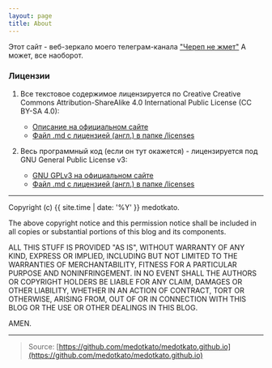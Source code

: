 ```yaml
---
layout: page
title: About
---
```


<p class="message">
  Этот сайт - веб-зеркало моего телеграм-канала <a href="https://t.me/nezhmet">"Череп не жмет"</a> А может, все наоборот.
</p>

### Лицензии

1. Все текстовое содержимое лицензируется по Creative Creative Commons Attribution-ShareAlike 4.0 International Public License (CC BY-SA 4.0):
   - [Описание на официальном сайте](https://creativecommons.org/licenses/by-sa/4.0/)
   - [Файл .md с лицензией (англ.) в папке /licenses](/licenses/LICENSE_CC_BY_SA_EN.md)

2. Весь программный код (если он тут окажется) - лицензируется под GNU General Public License v3:
    - [GNU GPLv3 на официальном сайте](https://www.gnu.org/licenses/gpl-3.0.html)
    - [Файл .md с лицензией (англ.) в папке /licenses](licenses/LICENSE_GNU_GPLv3_EN.md)

---

Copyright (c) {{ site.time | date: '%Y' }} medotkato.

The above copyright notice and this permission notice shall be included in all copies or substantial portions of this blog and its components.

ALL THIS STUFF IS PROVIDED "AS IS", WITHOUT WARRANTY OF ANY KIND, EXPRESS OR IMPLIED, INCLUDING BUT NOT LIMITED TO THE WARRANTIES OF MERCHANTABILITY, FITNESS FOR A PARTICULAR PURPOSE AND NONINFRINGEMENT. IN NO EVENT SHALL THE AUTHORS OR COPYRIGHT HOLDERS BE LIABLE FOR ANY CLAIM, DAMAGES OR OTHER LIABILITY, WHETHER IN AN ACTION OF CONTRACT, TORT OR OTHERWISE, ARISING FROM, OUT OF OR IN CONNECTION WITH THIS BLOG OR THE USE OR OTHER DEALINGS IN THIS BLOG.

AMEN.

---

> Source: [https://github.com/medotkato/medotkato.github.io](https://github.com/medotkato/medotkato.github.io)
